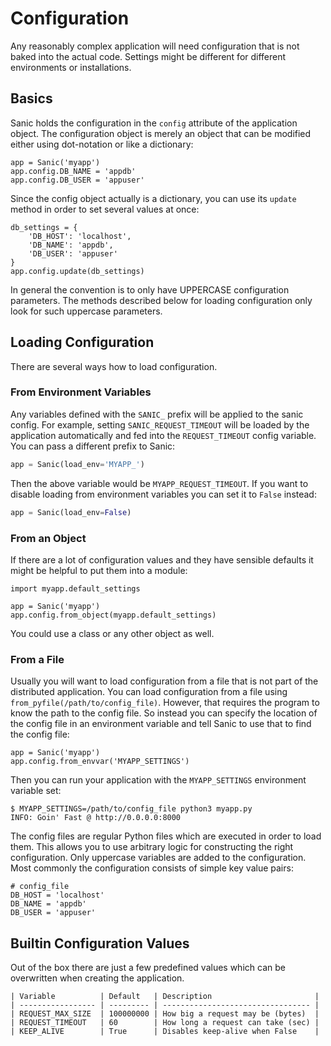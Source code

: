 # Configuration

Any reasonably complex application will need configuration that is not baked into the actual code. Settings might be different for different environments or installations.

## Basics

Sanic holds the configuration in the `config` attribute of the application object. The configuration object is merely an object that can be modified either using dot-notation or like a dictionary:

```
app = Sanic('myapp')
app.config.DB_NAME = 'appdb'
app.config.DB_USER = 'appuser'
```

Since the config object actually is a dictionary, you can use its `update` method in order to set several values at once:

```
db_settings = {
    'DB_HOST': 'localhost',
    'DB_NAME': 'appdb',
    'DB_USER': 'appuser'
}
app.config.update(db_settings)
```

In general the convention is to only have UPPERCASE configuration parameters. The methods described below for loading configuration only look for such uppercase parameters.

## Loading Configuration

There are several ways how to load configuration.

### From Environment Variables

Any variables defined with the `SANIC_` prefix will be applied to the sanic config. For example, setting `SANIC_REQUEST_TIMEOUT` will be loaded by the application automatically and fed into the `REQUEST_TIMEOUT` config variable. You can pass a different prefix to Sanic:

```python
app = Sanic(load_env='MYAPP_')
```

Then the above variable would be `MYAPP_REQUEST_TIMEOUT`. If you want to disable loading from environment variables you can set it to `False` instead:

```python
app = Sanic(load_env=False)
```

### From an Object

If there are a lot of configuration values and they have sensible defaults it might be helpful to put them into a module:

```
import myapp.default_settings

app = Sanic('myapp')
app.config.from_object(myapp.default_settings)
```

You could use a class or any other object as well.

### From a File

Usually you will want to load configuration from a file that is not part of the distributed application. You can load configuration from a file using `from_pyfile(/path/to/config_file)`. However, that requires the program to know the path to the config file. So instead you can specify the location of the config file in an environment variable and tell Sanic to use that to find the config file:

```
app = Sanic('myapp')
app.config.from_envvar('MYAPP_SETTINGS')
```

Then you can run your application with the `MYAPP_SETTINGS` environment variable set:

```
$ MYAPP_SETTINGS=/path/to/config_file python3 myapp.py
INFO: Goin' Fast @ http://0.0.0.0:8000
```

The config files are regular Python files which are executed in order to load them. This allows you to use arbitrary logic for constructing the right configuration. Only uppercase variables are added to the configuration. Most commonly the configuration consists of simple key value pairs:

```
# config_file
DB_HOST = 'localhost'
DB_NAME = 'appdb'
DB_USER = 'appuser'
```

## Builtin Configuration Values

Out of the box there are just a few predefined values which can be overwritten when creating the application.

    | Variable          | Default   | Description                       |
    | ----------------- | --------- | --------------------------------- |
    | REQUEST_MAX_SIZE  | 100000000 | How big a request may be (bytes)  |
    | REQUEST_TIMEOUT   | 60        | How long a request can take (sec) |
    | KEEP_ALIVE        | True      | Disables keep-alive when False    |
